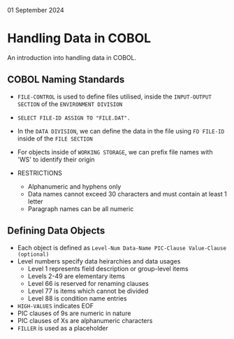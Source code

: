 01 September 2024
# Handling Data in COBOL

An introduction into handling data in COBOL.

## COBOL Naming Standards
- ``FILE-CONTROL`` is used to define files utilised, inside the ``INPUT-OUTPUT SECTION`` of the ``ENVIRONMENT DIVISION``
- ``SELECT FILE-ID ASSIGN TO "FILE.DAT".``
- In the ``DATA DIVISION``, we can define the data in the file using ``FD FILE-ID`` inside of the ``FILE SECTION``
- For objects inside of ``WORKING STORAGE``, we can prefix file names with 'WS' to identify their origin

- RESTRICTIONS
  - Alphanumeric and hyphens only
  - Data names cannot exceed 30 characters and must contain at least 1 letter
  - Paragraph names can be all numeric

## Defining Data Objects
- Each object is defined as ``Level-Num Data-Name PIC-Clause Value-Clause (optional)``
- Level numbers specify data heirarchies and data usages
  - Level 1 represents field description or group-level items
  - Levels 2-49 are elementary items
  - Level 66 is reserved for renaming clauses
  - Level 77 is items which cannot be divided
  - Level 88 is condition name entries
- ``HIGH-VALUES`` indicates EOF
- PIC clauses of 9s are numeric in nature
- PIC clauses of Xs are alphanumeric characters
- ``FILLER`` is used as a placeholder
